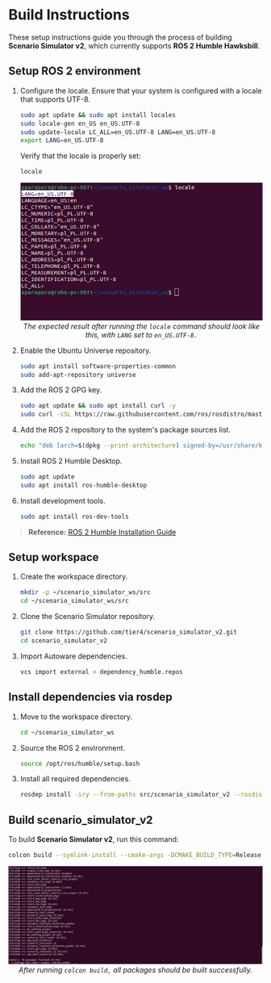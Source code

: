 # Build Instructions

These setup instructions guide you through the process of building **Scenario Simulator v2**, which currently supports **ROS 2 Humble Hawksbill**.

## Setup ROS 2 environment

1. Configure the locale.
   Ensure that your system is configured with a locale that supports UTF-8.

   ```bash
   sudo apt update && sudo apt install locales
   sudo locale-gen en_US en_US.UTF-8
   sudo update-locale LC_ALL=en_US.UTF-8 LANG=en_US.UTF-8
   export LANG=en_US.UTF-8
   ```

   Verify that the locale is properly set:
   ```bash
   locale
   ```
   <div style="text-align: center;">
      <img src="../image/locale_verification.png"/><br>
      <em>The expected result after running the <code>locale</code> command should look like this, with <code>LANG</code> set to <code>en_US.UTF-8.</code></em>
   </div>

2. Enable the Ubuntu Universe repository.
   ```bash
   sudo apt install software-properties-common
   sudo add-apt-repository universe
   ```

3. Add the ROS 2 GPG key.
   ```bash
   sudo apt update && sudo apt install curl -y
   sudo curl -sSL https://raw.githubusercontent.com/ros/rosdistro/master/ros.key -o /usr/share/keyrings/ros-archive-keyring.gpg
   ```

4. Add the ROS 2 repository to the system's package sources list.
   ```bash
   echo "deb [arch=$(dpkg --print-architecture) signed-by=/usr/share/keyrings/ros-archive-keyring.gpg] http://packages.ros.org/ros2/ubuntu $(. /etc/os-release && echo $UBUNTU_CODENAME) main" | sudo tee /etc/apt/sources.list.d/ros2.list > /dev/null
   ```

5. Install ROS 2 Humble Desktop.
   ```bash
   sudo apt update
   sudo apt install ros-humble-desktop
   ```

6. Install development tools.
   ```bash
   sudo apt install ros-dev-tools
   ```
> **Reference:** [ROS 2 Humble Installation Guide](https://docs.ros.org/en/humble/Installation.html)

## Setup workspace

1. Create the workspace directory.
   ```bash
   mkdir -p ~/scenario_simulator_ws/src
   cd ~/scenario_simulator_ws/src
   ```

2. Clone the Scenario Simulator repository.
   ```bash
   git clone https://github.com/tier4/scenario_simulator_v2.git
   cd scenario_simulator_v2
   ```

3. Import Autoware dependencies.
   ```bash
   vcs import external < dependency_humble.repos
   ```

## Install dependencies via rosdep

1. Move to the workspace directory.
   ```bash
   cd ~/scenario_simulator_ws
   ```

2. Source the ROS 2 environment.
   ```bash
   source /opt/ros/humble/setup.bash
   ```

3. Install all required dependencies.
   ```bash
   rosdep install -iry --from-paths src/scenario_simulator_v2 --rosdistro humble
   ```

## Build scenario_simulator_v2
To build **Scenario Simulator v2**, run this command:
```bash
colcon build --symlink-install --cmake-args -DCMAKE_BUILD_TYPE=Release
```
<div style="text-align: center;">
   <img src="../image/ss2_build_result.png"/><br>
   <em>After running <code>colcon build,</code> all packages should be built successfully.</em>
</div>
